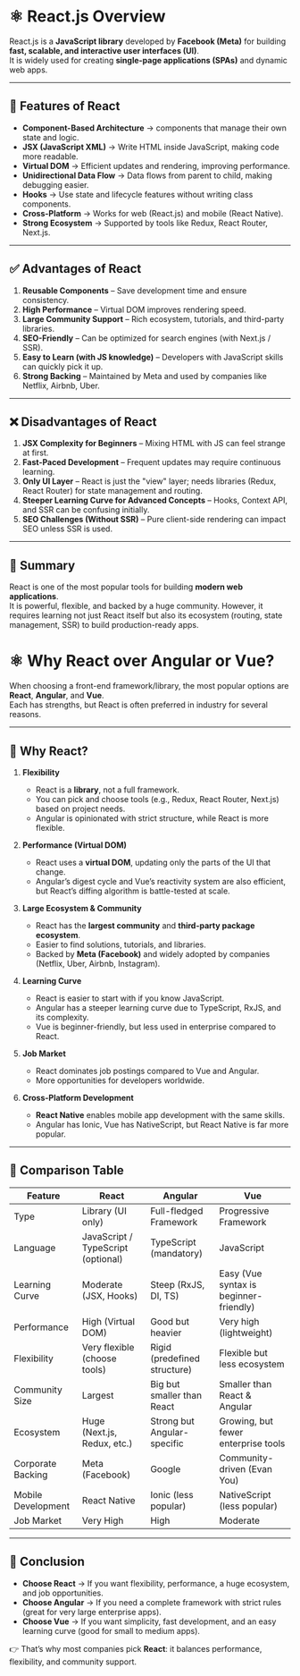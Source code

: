 # ⚛️ React.js Overview  

React.js is a **JavaScript library** developed by **Facebook (Meta)** for building **fast, scalable, and interactive user interfaces (UI)**.  
It is widely used for creating **single-page applications (SPAs)** and dynamic web apps.  

---

## 🔹 Features of React  

- **Component-Based Architecture** →  components that manage their own state and logic.  
- **JSX (JavaScript XML)** → Write HTML inside JavaScript, making code more readable.  
- **Virtual DOM** → Efficient updates and rendering, improving performance.  
- **Unidirectional Data Flow** → Data flows from parent to child, making debugging easier.  
- **Hooks** → Use state and lifecycle features without writing class components.  
- **Cross-Platform** → Works for web (React.js) and mobile (React Native).  
- **Strong Ecosystem** → Supported by tools like Redux, React Router, Next.js.  

---

## ✅ Advantages of React  

1. **Reusable Components** – Save development time and ensure consistency.  
2. **High Performance** – Virtual DOM improves rendering speed.  
3. **Large Community Support** – Rich ecosystem, tutorials, and third-party libraries.  
4. **SEO-Friendly** – Can be optimized for search engines (with Next.js / SSR).  
5. **Easy to Learn (with JS knowledge)** – Developers with JavaScript skills can quickly pick it up.  
6. **Strong Backing** – Maintained by Meta and used by companies like Netflix, Airbnb, Uber.  

---

## ❌ Disadvantages of React  

1. **JSX Complexity for Beginners** – Mixing HTML with JS can feel strange at first.  
2. **Fast-Paced Development** – Frequent updates may require continuous learning.  
3. **Only UI Layer** – React is just the "view" layer; needs libraries (Redux, React Router) for state management and routing.  
4. **Steeper Learning Curve for Advanced Concepts** – Hooks, Context API, and SSR can be confusing initially.  
5. **SEO Challenges (Without SSR)** – Pure client-side rendering can impact SEO unless SSR is used.  

---

## 📌 Summary  

React is one of the most popular tools for building **modern web applications**.  
It is powerful, flexible, and backed by a huge community. However, it requires learning not just React itself but also its ecosystem (routing, state management, SSR) to build production-ready apps.  

# ⚛️ Why React over Angular or Vue?

When choosing a front-end framework/library, the most popular options are **React**, **Angular**, and **Vue**.  
Each has strengths, but React is often preferred in industry for several reasons.  

---

## 🔹 Why React?  

1. **Flexibility**  
   - React is a **library**, not a full framework.  
   - You can pick and choose tools (e.g., Redux, React Router, Next.js) based on project needs.  
   - Angular is opinionated with strict structure, while React is more flexible.  

2. **Performance (Virtual DOM)**  
   - React uses a **virtual DOM**, updating only the parts of the UI that change.  
   - Angular’s digest cycle and Vue’s reactivity system are also efficient, but React’s diffing algorithm is battle-tested at scale.  

3. **Large Ecosystem & Community**  
   - React has the **largest community** and **third-party package ecosystem**.  
   - Easier to find solutions, tutorials, and libraries.  
   - Backed by **Meta (Facebook)** and widely adopted by companies (Netflix, Uber, Airbnb, Instagram).  

4. **Learning Curve**  
   - React is easier to start with if you know JavaScript.  
   - Angular has a steeper learning curve due to TypeScript, RxJS, and its complexity.  
   - Vue is beginner-friendly, but less used in enterprise compared to React.  

5. **Job Market**  
   - React dominates job postings compared to Vue and Angular.  
   - More opportunities for developers worldwide.  

6. **Cross-Platform Development**  
   - **React Native** enables mobile app development with the same skills.  
   - Angular has Ionic, Vue has NativeScript, but React Native is far more popular.  

---

## 🔄 Comparison Table  

| Feature              | **React**                         | **Angular**                      | **Vue**                        |
|-----------------------|-----------------------------------|-----------------------------------|--------------------------------|
| Type                 | Library (UI only)                 | Full-fledged Framework            | Progressive Framework          |
| Language             | JavaScript / TypeScript (optional)| TypeScript (mandatory)            | JavaScript                     |
| Learning Curve       | Moderate (JSX, Hooks)             | Steep (RxJS, DI, TS)              | Easy (Vue syntax is beginner-friendly) |
| Performance          | High (Virtual DOM)                | Good but heavier                  | Very high (lightweight)        |
| Flexibility          | Very flexible (choose tools)      | Rigid (predefined structure)      | Flexible but less ecosystem    |
| Community Size       | Largest                           | Big but smaller than React        | Smaller than React & Angular   |
| Ecosystem            | Huge (Next.js, Redux, etc.)       | Strong but Angular-specific       | Growing, but fewer enterprise tools |
| Corporate Backing    | Meta (Facebook)                   | Google                            | Community-driven (Evan You)    |
| Mobile Development   | React Native                      | Ionic (less popular)              | NativeScript (less popular)    |
| Job Market           | Very High                         | High                              | Moderate                       |

---

## 📌 Conclusion  

- **Choose React** → If you want flexibility, performance, a huge ecosystem, and job opportunities.  
- **Choose Angular** → If you need a complete framework with strict rules (great for very large enterprise apps).  
- **Choose Vue** → If you want simplicity, fast development, and an easy learning curve (good for small to medium apps).  

👉 That’s why most companies pick **React**: it balances performance, flexibility, and community support.  
